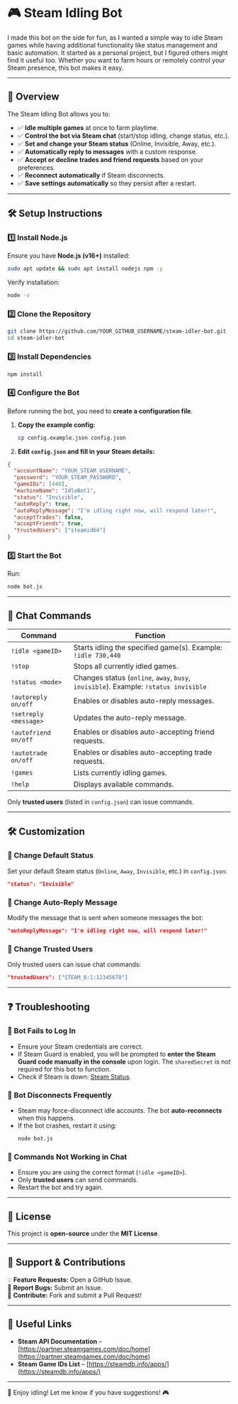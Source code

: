 # 🎮 Steam Idling Bot

I made this bot on the side for fun, as I wanted a simple  way to idle Steam games while having additional functionality like status management and basic automation. It started as a personal project, but I figured others might find it useful too. Whether you want to farm hours or remotely control your Steam presence, this bot makes it easy.

---

## 🚀 Overview

The Steam Idling Bot allows you to:
- ✅ **Idle multiple games** at once to farm playtime.
- ✅ **Control the bot via Steam chat** (start/stop idling, change status, etc.).
- ✅ **Set and change your Steam status** (Online, Invisible, Away, etc.).
- ✅ **Automatically reply to messages** with a custom response.
- ✅ **Accept or decline trades and friend requests** based on your preferences.
- ✅ **Reconnect automatically** if Steam disconnects.
- ✅ **Save settings automatically** so they persist after a restart.

---

## 🛠️ Setup Instructions

### 1️⃣ Install Node.js
Ensure you have **Node.js (v16+)** installed:
```bash
sudo apt update && sudo apt install nodejs npm -y
```

Verify installation:
```bash
node -v
```

### 2️⃣ Clone the Repository
```bash
git clone https://github.com/YOUR_GITHUB_USERNAME/steam-idler-bot.git
cd steam-idler-bot
```

### 3️⃣ Install Dependencies
```bash
npm install
```

### 4️⃣ Configure the Bot
Before running the bot, you need to **create a configuration file**.

1. **Copy the example config:**
   ```bash
   cp config.example.json config.json
   ```
2. **Edit `config.json` and fill in your Steam details:**

```json
{
  "accountName": "YOUR_STEAM_USERNAME",
  "password": "YOUR_STEAM_PASSWORD",
  "gameIDs": [440],
  "machineName": "IdleBot1",
  "status": "Invisible",
  "autoReply": true,
  "autoReplyMessage": "I'm idling right now, will respond later!",
  "acceptTrades": false,
  "acceptFriends": true,
  "trustedUsers": ["steamid64"]
}
```

### 5️⃣ Start the Bot
Run:
```bash
node bot.js
```

---

## 📜 Chat Commands

| **Command** | **Function** |
|------------|-------------|
| `!idle <gameID>` | Starts idling the specified game(s). Example: `!idle 730,440` |
| `!stop` | Stops all currently idled games. |
| `!status <mode>` | Changes status (`online`, `away`, `busy`, `invisible`). Example: `!status invisible` |
| `!autoreply on/off` | Enables or disables auto-reply messages. |
| `!setreply <message>` | Updates the auto-reply message. |
| `!autofriend on/off` | Enables or disables auto-accepting friend requests. |
| `!autotrade on/off` | Enables or disables auto-accepting trade requests. |
| `!games` | Lists currently idling games. |
| `!help` | Displays available commands. |

Only **trusted users** (listed in `config.json`) can issue commands.

---

## 🛠️ Customization

### 🔹 Change Default Status
Set your default Steam status (`Online`, `Away`, `Invisible`, etc.) in `config.json`:
```json
"status": "Invisible"
```

### 🔹 Change Auto-Reply Message
Modify the message that is sent when someone messages the bot:
```json
"autoReplyMessage": "I'm idling right now, will respond later!"
```

### 🔹 Change Trusted Users
Only trusted users can issue chat commands:
```json
"trustedUsers": ["STEAM_0:1:12345678"]
```

---

## ❓ Troubleshooting

### 🔹 Bot Fails to Log In
- Ensure your Steam credentials are correct.
- If Steam Guard is enabled, you will be prompted to **enter the Steam Guard code manually in the console** upon login. The `sharedSecret` is not required for this bot to function.
- Check if Steam is down: [Steam Status](https://steamstat.us/).

### 🔹 Bot Disconnects Frequently
- Steam may force-disconnect idle accounts. The bot **auto-reconnects** when this happens.
- If the bot crashes, restart it using:
  ```bash
  node bot.js
  ```

### 🔹 Commands Not Working in Chat
- Ensure you are using the correct format (`!idle <gameID>`).
- Only **trusted users** can send commands.
- Restart the bot and try again.

---

## 📜 License
This project is **open-source** under the **MIT License**.

---

## 🌟 Support & Contributions
💡 **Feature Requests:** Open a GitHub Issue.  
🐛 **Report Bugs:** Submit an Issue.  
🤝 **Contribute:** Fork and submit a Pull Request!

---

## 🔗 Useful Links
- **Steam API Documentation** – [https://partner.steamgames.com/doc/home](https://partner.steamgames.com/doc/home)
- **Steam Game IDs List** – [https://steamdb.info/apps/](https://steamdb.info/apps/)

---

🚀 Enjoy idling! Let me know if you have suggestions! 🎮

